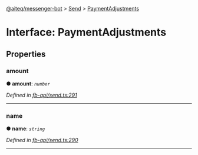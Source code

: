 [@aiteq/messenger-bot](../README.md) > [Send](../modules/send.md) > [PaymentAdjustments](../interfaces/send.paymentadjustments.md)



# Interface: PaymentAdjustments


## Properties
<a id="amount"></a>

###  amount

**●  amount**:  *`number`* 

*Defined in [fb-api/send.ts:291](https://github.com/aiteq/messenger-bot/blob/a540dbb/src/fb-api/send.ts#L291)*





___

<a id="name"></a>

###  name

**●  name**:  *`string`* 

*Defined in [fb-api/send.ts:290](https://github.com/aiteq/messenger-bot/blob/a540dbb/src/fb-api/send.ts#L290)*





___


